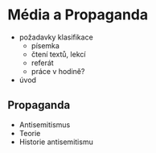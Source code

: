 # Média a Propaganda
* požadavky klasifikace
  * písemka
  * čtení textů, lekcí
  * referát
  * práce v hodině?
* úvod

## Propaganda
* Antisemitismus
* Teorie
* Historie antisemitismu
